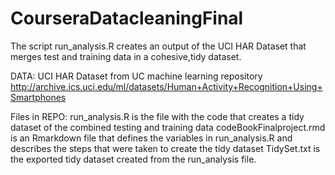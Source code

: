 # CourseraDatacleaningFinal

The script run_analysis.R creates an output of the UCI HAR Dataset that merges test and training data in a cohesive,tidy dataset.

DATA:
  UCI HAR Dataset from UC machine learning repository
  http://archive.ics.uci.edu/ml/datasets/Human+Activity+Recognition+Using+Smartphones 

Files in REPO: 
  run_analysis.R is the file with the code that creates a tidy dataset of the combined testing and training data
  codeBookFinalproject.rmd is an Rmarkdown file that defines the variables in run_analysis.R and describes the steps that were taken 
                          to create the tidy dataset
  TidySet.txt is the exported tidy dataset created from the run_analysis file.  

